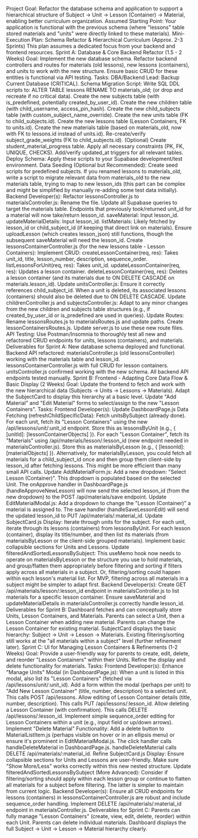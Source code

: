 Project Goal: Refactor the database schema and application to support a hierarchical structure of Subject -> Unit -> Lesson (Container) -> Material, enabling better curriculum organization.
Assumed Starting Point: Your application is functional with the previous schema (where "lessons" table stored materials and "units" were directly linked to these materials).
Mini-Execution Plan: Schema Refactor & Hierarchical Curriculum (Approx. 2-3 Sprints)
This plan assumes a dedicated focus from your backend and frontend resources.
Sprint A: Database & Core Backend Refactor (1.5 - 2 Weeks)
Goal: Implement the new database schema. Refactor backend controllers and routes for materials (old lessons), new lessons (containers), and units to work with the new structure. Ensure basic CRUD for these entities is functional via API testing.
Tasks:
DBA/Backend Lead:
Backup Current Database (CRITICAL).
Schema Migration Script: Write SQL DDL scripts to:
ALTER TABLE lessons RENAME TO materials_old; (or drop and recreate if no critical data).
Create the new subjects table (with is_predefined, potentially created_by_user_id).
Create the new children table (with child_username, access_pin_hash).
Create the new child_subjects table (with custom_subject_name_override).
Create the new units table (FK to child_subjects.id).
Create the new lessons table (Lesson Containers, FK to units.id).
Create the new materials table (based on materials_old, now with FK to lessons.id instead of units.id).
Re-create/verify subject_grade_weights (FK to child_subjects.id).
(Optional) Create student_material_progress table.
Apply all necessary constraints (PK, FK, UNIQUE, CHECKS).
Add/verify updated_at triggers for all relevant tables.
Deploy Schema: Apply these scripts to your Supabase development/test environment.
Data Seeding (Optional but Recommended): Create seed scripts for predefined subjects. If you renamed lessons to materials_old, write a script to migrate relevant data from materials_old to the new materials table, trying to map to new lesson_ids (this part can be complex and might be simplified by manually re-adding some test data initially).
Backend Developer(s):
Refactor lessonsController.js to materialsController.js:
Rename the file.
Update all Supabase queries to target the materials table.
Endpoints that previously took/returned unit_id for a material will now take/return lesson_id.
saveMaterial: Input lesson_id.
updateMaterialDetails: Input lesson_id.
listMaterials: Likely fetched by lesson_id or child_subject_id (if keeping that direct link on materials).
Ensure uploadLesson (which creates lesson_json) still functions, though the subsequent saveMaterial will need the lesson_id.
Create lessonsContainerController.js (for the new lessons table - Lesson Containers):
Implement CRUD:
createLessonContainer(req, res): Takes unit_id, title, lesson_number, description, sequence_order.
listLessonsForUnit(req, res): Takes unit_id.
updateLessonContainer(req, res): Updates a lesson container.
deleteLessonContainer(req, res): Deletes a lesson container (and its materials due to ON DELETE CASCADE on materials.lesson_id).
Update unitsController.js:
Ensure it correctly references child_subject_id.
When a unit is deleted, its associated lessons (containers) should also be deleted due to ON DELETE CASCADE.
Update childrenController.js and subjectsController.js:
Adapt to any minor changes from the new children and subjects table structures (e.g., if created_by_user_id or is_predefined are used in queries).
Update Routes:
Rename lessonsRoutes.js to materialsRoutes.js and update paths.
Create lessonContainersRoutes.js.
Update server.js to use these new route files.
API Testing: Use Postman/Insomnia to thoroughly test all new and refactored CRUD endpoints for units, lessons (containers), and materials.
Deliverables for Sprint A:
New database schema deployed and functional.
Backend API refactored:
materialsController.js (old lessonsController) working with the materials table and lesson_id.
lessonsContainerController.js with full CRUD for lesson containers.
unitsController.js confirmed working with the new schema.
All backend API endpoints tested manually.
Sprint B: Frontend - Adapting Core Data Flow & Basic Display (2 Weeks)
Goal: Update the frontend to fetch and work with the new hierarchical data (Subjects -> Units -> Lessons -> Materials). Adapt the SubjectCard to display this hierarchy at a basic level. Update "Add Material" and "Edit Material" forms to select/assign to the new "Lesson Containers".
Tasks:
Frontend Developer(s):
Update DashboardPage.js Data Fetching (refreshChildSpecificData):
Fetch unitsBySubject (already done).
For each unit, fetch its "Lesson Containers" using the new /api/lessons/unit/:unit_id endpoint. Store this as lessonsByUnit (e.g., { [unitId]: [lessonContainerObjects] }).
For each "Lesson Container", fetch its "Materials" using /api/materials/lesson/:lesson_id (new endpoint needed in materialsController.js). Store this as materialsByLesson (e.g., { [lessonId]: [materialObjects] }).
Alternatively, for materialsByLesson, you could fetch all materials for a child_subject_id once and then group them client-side by lesson_id after fetching lessons. This might be more efficient than many small API calls.
Update AddMaterialForm.js:
Add a new dropdown: "Select Lesson (Container)". This dropdown is populated based on the selected Unit.
The onApprove handler in DashboardPage.js (handleApproveNewLesson) will now send the selected lesson_id (from the new dropdown) to the POST /api/materials/save endpoint.
Update EditMaterialModal.js:
Add a dropdown to change the "Lesson (Container)" a material is assigned to.
The save handler (handleSaveLessonEdit) will send the updated lesson_id to PUT /api/materials/:material_id.
Update SubjectCard.js Display:
Iterate through units for the subject.
For each unit, iterate through its lessons (containers) from lessonsByUnit.
For each lesson (container), display its title/number, and then list its materials (from materialsByLesson or the client-side grouped materials).
Implement basic collapsible sections for Units and Lessons.
Update filteredAndSortedLessonsBySubject: This useMemo hook now needs to operate on materialsByLesson or the structure you use to hold materials, and group/flatten them appropriately before filtering and sorting if filters apply across all materials in a subject. Or, filtering/sorting could happen within each lesson's material list. For MVP, filtering across all materials in a subject might be simpler to adapt first.
Backend Developer(s):
Create GET /api/materials/lesson/:lesson_id endpoint in materialsController.js to list materials for a specific lesson container.
Ensure saveMaterial and updateMaterialDetails in materialsController.js correctly handle lesson_id.
Deliverables for Sprint B:
Dashboard fetches and can conceptually store Units, Lesson Containers, and Materials.
Parents can select a Unit, then a Lesson Container when adding new material.
Parents can change the Lesson Container for existing material.
SubjectCard displays the basic hierarchy: Subject -> Unit -> Lesson -> Materials.
Existing filtering/sorting still works at the "all materials within a subject" level (further refinement later).
Sprint C: UI for Managing Lesson Containers & Refinements (1-2 Weeks)
Goal: Provide a user-friendly way for parents to create, edit, delete, and reorder "Lesson Containers" within their Units. Refine the display and delete functionality for materials.
Tasks:
Frontend Developer(s):
Enhance "Manage Units" Modal (in DashboardPage.js):
When a unit is listed in this modal, also list its "Lesson Containers" (fetched via /api/lessons/unit/:unit_id).
Add a form within the modal (perhaps per unit) to "Add New Lesson Container" (title, number, description) to a selected unit. This calls POST /api/lessons.
Allow editing of Lesson Container details (title, number, description). This calls PUT /api/lessons/:lesson_id.
Allow deleting a Lesson Container (with confirmation). This calls DELETE /api/lessons/:lesson_id.
Implement simple sequence_order editing for Lesson Containers within a unit (e.g., input field or up/down arrows).
Implement "Delete Material" Functionality:
Add a delete button to MaterialListItem.js (perhaps visible on hover or in an ellipsis menu) or ensure it's prominent in EditMaterialModal.js.
The click handler calls handleDeleteMaterial in DashboardPage.js.
handleDeleteMaterial calls DELETE /api/materials/:material_id.
Refine SubjectCard.js Display:
Ensure collapsible sections for Units and Lessons are user-friendly.
Make sure "Show More/Less" works correctly within this new nested structure.
Update filteredAndSortedLessonsBySubject (More Advanced):
Consider if filtering/sorting should apply within each lesson group or continue to flatten all materials for a subject before filtering. The latter is simpler to maintain from current logic.
Backend Developer(s):
Ensure all CRUD endpoints for lessons (containers) in lessonsContainerController.js are robust and include sequence_order handling.
Implement DELETE /api/materials/:material_id endpoint in materialsController.js.
Deliverables for Sprint C:
Parents can fully manage "Lesson Containers" (create, view, edit, delete, reorder) within each Unit.
Parents can delete individual materials.
Dashboard displays the full Subject -> Unit -> Lesson -> Material hierarchy clearly.
